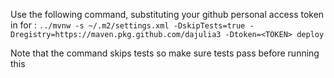 Use the following command, substituting your github personal access token in for <TOKEN>:
```../mvnw -s ~/.m2/settings.xml -DskipTests=true -Dregistry=https://maven.pkg.github.com/dajulia3 -Dtoken=<TOKEN> deploy```

Note that the command skips tests so make sure tests pass before running this
